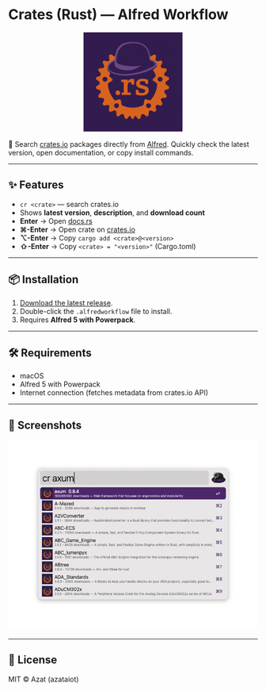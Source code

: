 # Crates (Rust) — Alfred Workflow

<p align="center">
  <img src="assets/img/alfred-crates-logo.png" alt="Crates Workflow Logo" width="200">
</p>

🔎 Search [crates.io](https://crates.io) packages directly from [Alfred](https://www.alfredapp.com/).
Quickly check the latest version, open documentation, or copy install commands.

---

## ✨ Features

- `cr <crate>` — search crates.io
- Shows **latest version**, **description**, and **download count**
- **Enter** → Open [docs.rs](https://docs.rs)
- **⌘-Enter** → Open crate on [crates.io](https://crates.io)
- **⌥-Enter** → Copy `cargo add <crate>@<version>`
- **⇧-Enter** → Copy `<crate> = "<version>"` (Cargo.toml)

---

## 📦 Installation

1. [Download the latest release](https://github.com/azat-rs/alfred-crates/releases/latest).
2. Double-click the `.alfredworkflow` file to install.
3. Requires **Alfred 5 with Powerpack**.

---

## 🛠 Requirements

- macOS
- Alfred 5 with Powerpack
- Internet connection (fetches metadata from crates.io API)

---

## 📸 Screenshots

![o1](assets/screenshots/01.png)

---

## 📄 License

MIT © Azat (azataiot)
